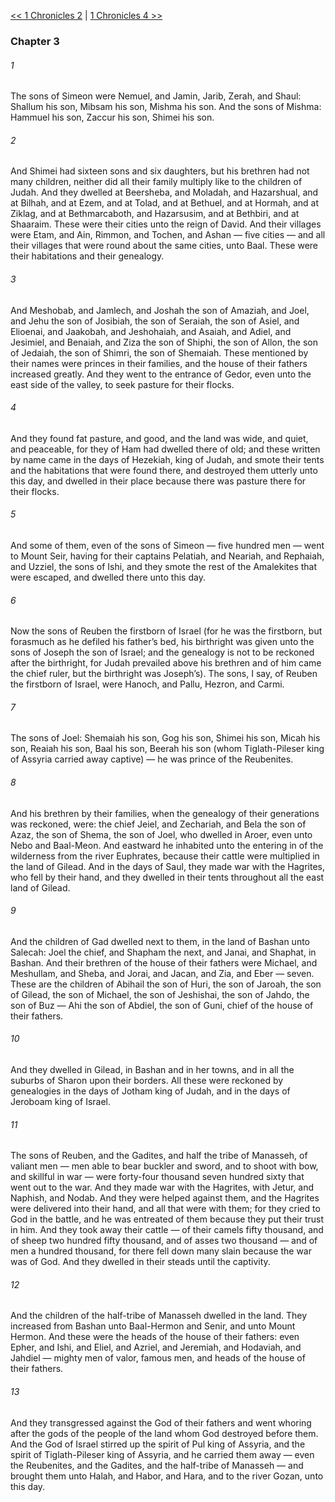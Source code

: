 [<< 1 Chronicles 2](1%20Chronicles%202)  |  [1 Chronicles 4 >>](1%20Chronicles%204)

### Chapter 3
###### 1
The sons of Simeon were Nemuel, and Jamin, Jarib, Zerah, and Shaul: Shallum his son, Mibsam his son, Mishma his son. And the sons of Mishma: Hammuel his son, Zaccur his son, Shimei his son.

###### 2
And Shimei had sixteen sons and six daughters, but his brethren had not many children, neither did all their family multiply like to the children of Judah. And they dwelled at Beersheba, and Moladah, and Hazarshual, and at Bilhah, and at Ezem, and at Tolad, and at Bethuel, and at Hormah, and at Ziklag, and at Bethmarcaboth, and Hazarsusim, and at Bethbiri, and at Shaaraim. These were their cities unto the reign of David. And their villages were Etam, and Ain, Rimmon, and Tochen, and Ashan — five cities — and all their villages that were round about the same cities, unto Baal. These were their habitations and their genealogy.

###### 3
And Meshobab, and Jamlech, and Joshah the son of Amaziah, and Joel, and Jehu the son of Josibiah, the son of Seraiah, the son of Asiel, and Elioenai, and Jaakobah, and Jeshohaiah, and Asaiah, and Adiel, and Jesimiel, and Benaiah, and Ziza the son of Shiphi, the son of Allon, the son of Jedaiah, the son of Shimri, the son of Shemaiah. These mentioned by their names were princes in their families, and the house of their fathers increased greatly. And they went to the entrance of Gedor, even unto the east side of the valley, to seek pasture for their flocks.

###### 4
And they found fat pasture, and good, and the land was wide, and quiet, and peaceable, for they of Ham had dwelled there of old; and these written by name came in the days of Hezekiah, king of Judah, and smote their tents and the habitations that were found there, and destroyed them utterly unto this day, and dwelled in their place because there was pasture there for their flocks.

###### 5
And some of them, even of the sons of Simeon — five hundred men — went to Mount Seir, having for their captains Pelatiah, and Neariah, and Rephaiah, and Uzziel, the sons of Ishi, and they smote the rest of the Amalekites that were escaped, and dwelled there unto this day.

###### 6
Now the sons of Reuben the firstborn of Israel (for he was the firstborn, but forasmuch as he defiled his father’s bed, his birthright was given unto the sons of Joseph the son of Israel; and the genealogy is not to be reckoned after the birthright, for Judah prevailed above his brethren and of him came the chief ruler, but the birthright was Joseph’s). The sons, I say, of Reuben the firstborn of Israel, were Hanoch, and Pallu, Hezron, and Carmi.

###### 7
The sons of Joel: Shemaiah his son, Gog his son, Shimei his son, Micah his son, Reaiah his son, Baal his son, Beerah his son (whom Tiglath-Pileser king of Assyria carried away captive) — he was prince of the Reubenites.

###### 8
And his brethren by their families, when the genealogy of their generations was reckoned, were: the chief Jeiel, and Zechariah, and Bela the son of Azaz, the son of Shema, the son of Joel, who dwelled in Aroer, even unto Nebo and Baal-Meon. And eastward he inhabited unto the entering in of the wilderness from the river Euphrates, because their cattle were multiplied in the land of Gilead. And in the days of Saul, they made war with the Hagrites, who fell by their hand, and they dwelled in their tents throughout all the east land of Gilead.

###### 9
And the children of Gad dwelled next to them, in the land of Bashan unto Salecah: Joel the chief, and Shapham the next, and Janai, and Shaphat, in Bashan. And their brethren of the house of their fathers were Michael, and Meshullam, and Sheba, and Jorai, and Jacan, and Zia, and Eber — seven. These are the children of Abihail the son of Huri, the son of Jaroah, the son of Gilead, the son of Michael, the son of Jeshishai, the son of Jahdo, the son of Buz — Ahi the son of Abdiel, the son of Guni, chief of the house of their fathers.

###### 10
And they dwelled in Gilead, in Bashan and in her towns, and in all the suburbs of Sharon upon their borders. All these were reckoned by genealogies in the days of Jotham king of Judah, and in the days of Jeroboam king of Israel.

###### 11
The sons of Reuben, and the Gadites, and half the tribe of Manasseh, of valiant men — men able to bear buckler and sword, and to shoot with bow, and skillful in war — were forty-four thousand seven hundred sixty that went out to the war. And they made war with the Hagrites, with Jetur, and Naphish, and Nodab. And they were helped against them, and the Hagrites were delivered into their hand, and all that were with them; for they cried to God in the battle, and he was entreated of them because they put their trust in him. And they took away their cattle — of their camels fifty thousand, and of sheep two hundred fifty thousand, and of asses two thousand — and of men a hundred thousand, for there fell down many slain because the war was of God. And they dwelled in their steads until the captivity.

###### 12
And the children of the half-tribe of Manasseh dwelled in the land. They increased from Bashan unto Baal-Hermon and Senir, and unto Mount Hermon. And these were the heads of the house of their fathers: even Epher, and Ishi, and Eliel, and Azriel, and Jeremiah, and Hodaviah, and Jahdiel — mighty men of valor, famous men, and heads of the house of their fathers.

###### 13
And they transgressed against the God of their fathers and went whoring after the gods of the people of the land whom God destroyed before them. And the God of Israel stirred up the spirit of Pul king of Assyria, and the spirit of Tiglath-Pileser king of Assyria, and he carried them away — even the Reubenites, and the Gadites, and the half-tribe of Manasseh — and brought them unto Halah, and Habor, and Hara, and to the river Gozan, unto this day.
